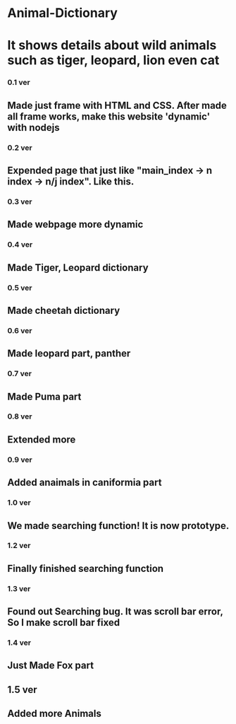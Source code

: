# Animal-Dictionary

# It shows details about wild animals such as tiger, leopard, lion even cat

### 0.1 ver
## Made just frame with HTML and CSS. After made all frame works, make this website 'dynamic' with nodejs

### 0.2 ver 
## Expended page that just like "main_index -> n index -> n/j index". Like this.

### 0.3 ver
## Made webpage more dynamic

### 0.4 ver
## Made Tiger, Leopard dictionary

### 0.5 ver
## Made cheetah dictionary

### 0.6 ver
## Made leopard part, panther

### 0.7 ver
## Made Puma part

### 0.8 ver
## Extended more

### 0.9 ver
## Added anaimals in caniformia part

### 1.0 ver
## We made searching function! It is now prototype. 

### 1.2 ver
## Finally finished searching function

### 1.3 ver
## Found out Searching bug. It was scroll bar error, So I make scroll bar fixed


### 1.4 ver
## Just Made Fox part 

## 1.5 ver 
## Added more Animals
